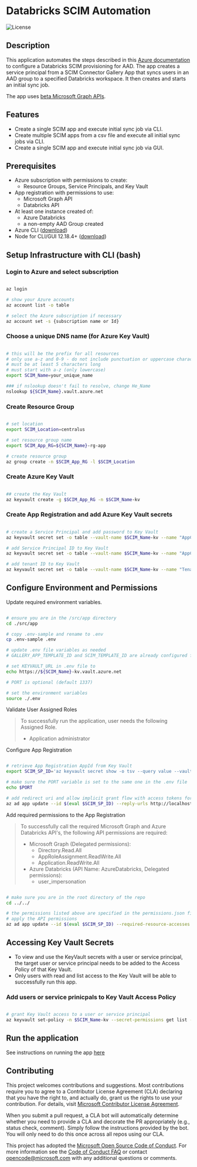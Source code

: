 # Databricks SCIM Automation

![License](https://img.shields.io/badge/license-MIT-green.svg)

## Description

This application automates the steps described in this [Azure documentation](https://docs.microsoft.com/en-us/azure/databricks/administration-guide/users-groups/scim/aad#:~:text=%20Create%20an%20enterprise%20application%20and%20connect%20to,search%20for%20and...%204%20Click%20Save.%20More%20) to configure a Databricks SCIM provisioning for AAD. The app creates a service principal from a SCIM Connector Gallery App that syncs users in an AAD group to a specified Databricks workspace. It then creates and starts an initial sync job.

The app uses [beta Microsoft Graph APIs](https://documenter.getpostman.com/view/2644780/SzmiWGDE?version=latest#95ddb5a6-eb9c-472c-9d56-7da9eb98c0d2).

## Features

- Create a single SCIM app and execute initial sync job via CLI.
- Create multiple SCIM apps from a csv file and execute all initial sync jobs via CLI.
- Create a single SCIM app and execute initial sync job via GUI.

## Prerequisites

- Azure subscription with permissions to create:
  - Resource Groups, Service Principals, and Key Vault
- App registration with permissions to use:
  - Microsoft Graph API
  - Databricks API
- At least one instance created of:
  - Azure Databricks
  - a non-empty AAD Group created
- Azure CLI ([download](https://docs.microsoft.com/en-us/cli/azure/install-azure-cli?view=azure-cli-latest))
- Node for CLI/GUI 12.18.4+ ([download](https://nodejs.org/en/download/))

## Setup Infrastructure with CLI (bash)

### Login to Azure and select subscription

```bash

az login

# show your Azure accounts
az account list -o table

# select the Azure subscription if necessary
az account set -s {subscription name or Id}

```

### Choose a unique DNS name (for Azure Key Vault)

```bash

# this will be the prefix for all resources
# only use a-z and 0-9 - do not include punctuation or uppercase characters
# must be at least 5 characters long
# must start with a-z (only lowercase)
export SCIM_Name=your_unique_name

### if nslookup doesn't fail to resolve, change He_Name
nslookup ${SCIM_Name}.vault.azure.net

```

### Create Resource Group

```bash

# set location
export SCIM_Location=centralus

# set resource group name
export SCIM_App_RG=${SCIM_Name}-rg-app

# create resource group
az group create -n $SCIM_App_RG -l $SCIM_Location

```

### Create Azure Key Vault

```bash

## create the Key Vault
az keyvault create -g $SCIM_App_RG -n $SCIM_Name-kv

```

### Create App Registration and add Azure Key Vault secrets

```bash

# create a Service Principal and add password to Key Vault
az keyvault secret set -o table --vault-name $SCIM_Name-kv --name "AppClientSecret" --value $(az ad sp create-for-rbac --skip-assignment -n http://${SCIM_Name}-scim-app-sp --query password -o tsv)

# add Service Principal ID to Key Vault
az keyvault secret set -o table --vault-name $SCIM_Name-kv --name "AppClientID" --value $(az ad sp show --id http://${SCIM_Name}-scim-app-sp --query appId -o tsv)

# add tenant ID to Key Vault
az keyvault secret set -o table --vault-name $SCIM_Name-kv --name "TenantID" --value $(az account show --query tenantId -o tsv)

```

## Configure Environment and Permissions

Update required environment variables.

```bash

# ensure you are in the /src/app directory
cd ./src/app

# copy .env-sample and rename to .env
cp .env-sample .env

# update .env file variables as needed
# GALLERY_APP_TEMPLATE_ID and SCIM_TEMPLATE_ID are already configured for the Databricks SCIM Connector

# set KEYVAULT_URL in .env file to
echo https://${SCIM_Name}-kv.vault.azure.net

# PORT is optional (default 1337)

# set the environment variables
source ./.env

```

Validate User Assigned Roles

> To successfully run the application, user needs the following Assigned Role.
> - Application administrator

Configure App Registration

```bash

# retrieve App Registration AppId from Key Vault
export SCIM_SP_ID='az keyvault secret show -o tsv --query value --vault-name $SCIM_Name-kv --name AppClientID'

# make sure the PORT variable is set to the same one in the .env file
echo $PORT

# add redirect uri and allow implicit grant flow with access tokens for OAuth 2
az ad app update --id $(eval $SCIM_SP_ID) --reply-urls http://localhost:${PORT} --oauth2-allow-implicit-flow true

```

Add required permissions to the App Registration

> To successfully call the required Microsoft Graph and Azure Databricks API's, the following API permissions are required:
>
> - Microsoft Graph (Delegated permissions):
>   - Directory.Read.All
>   - AppRoleAssignment.ReadWrite.All
>   - Application.ReadWrite.All
> - Azure Databricks (API Name: AzureDatabricks, Delegated permissions):
>   - user_impersonation

```bash

# make sure you are in the root directory of the repo
cd ../../

# the permissions listed above are specified in the permissions.json file located in the root directory of the repo
# apply the API permissions
az ad app update --id $(eval $SCIM_SP_ID) --required-resource-accesses @permissions.json

```

## Accessing Key Vault Secrets

- To view and use the KeyVault secrets with a user or service principal, the target user or service principal needs to be added to the Access Policy of that Key Vault.
- Only users with read and list access to the Key Vault will be able to successfully run this app.

### Add users or service prinicpals to Key Vault Access Policy

```bash

# grant Key Vault access to a user or service principal
az keyvault set-policy -n $SCIM_Name-kv --secret-permissions get list --key-permissions get list --object-id $(az ad user show --query objectId -o tsv --id {user email address or service principal AppId})

```

## Run the application

See instructions on running the app [here](./src/app/README.md)

## Contributing

This project welcomes contributions and suggestions. Most contributions require you to agree to a
Contributor License Agreement (CLA) declaring that you have the right to, and actually do, grant us
the rights to use your contribution. For details, visit [Microsoft Contributor License Agreement](https://cla.opensource.microsoft.com).

When you submit a pull request, a CLA bot will automatically determine whether you need to provide
a CLA and decorate the PR appropriately (e.g., status check, comment). Simply follow the instructions
provided by the bot. You will only need to do this once across all repos using our CLA.

This project has adopted the [Microsoft Open Source Code of Conduct](https://opensource.microsoft.com/codeofconduct/).
For more information see the [Code of Conduct FAQ](https://opensource.microsoft.com/codeofconduct/faq/) or
contact [opencode@microsoft.com](mailto:opencode@microsoft.com) with any additional questions or comments.
